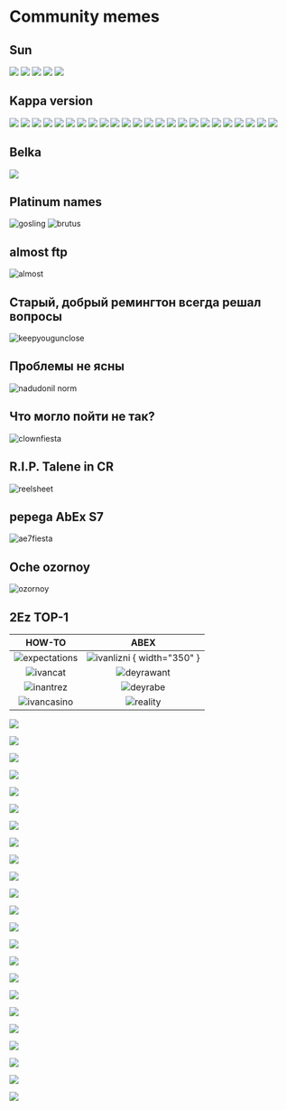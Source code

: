 # Community memes
## Sun

![](../converted/qa4ILzXCpT0.jpg)
![](../converted/hu.jpg)
![](../converted/hu2.jpg)
![](../converted/kva.jpg)
![](../converted/adv.jpg)

## Kappa version

![](../converted/2355122_760x500-1.jpg)
![](../converted/Anime--basedmoni-ah-eto-bleh-meme-7613995_12.jpg)
![](../converted/Screenshot_20220410-185855.jpg)
![](../converted/Screenshot_20220909-164047.jpg)
![](../converted/Screenshot_20230602-180821.jpg)
![](../converted/Screenshot_20230603-022349.jpg)
![](../converted/Screenshot_20230603-022405.jpg)
![](../converted/Screenshot_20230603-022423.jpg)
![](../converted/Screenshot_20230603-022435.jpg)
![](../converted/Screenshot_20230603-022453.jpg)
![](../converted/Screenshot_20230603-022511.jpg)
![](../converted/Screenshot_20230603-022655.jpg)
![](../converted/Screenshot_20230603-022711.jpg)
![](../converted/Screenshot_20230603-022721.jpg)
![](../converted/Screenshot_20230603-022809.jpg)
![](../converted/Screenshot_20230603-022912.jpg)
![](../converted/image-28.jpg)
![](../converted/image-29.jpg)
![](../converted/image-40.jpg)
![](../converted/unknown-245.jpg)
![](../converted/IMG_9493-1.jpg)
![](../converted/NemoraSays-1.jpg)
![](../converted/NemoraSays-2.jpg)
![](../converted/Screenshot_20221108_023415.jpg)

## Belka

![](../converted/IMG_20230603_105344.jpg)

## Platinum names
![gosling](../converted/gosling.jpg)
![brutus](../converted/nerfb.jpg)
## almost ftp
![almost](../converted/vipftp.jpg)
## Старый, добрый ремингтон всегда решал вопросы

![keepyougunclose](../converted/20230412_1654_Discord_Cool.jpg)

## Проблемы не ясны

![nadudonil norm](../converted/nadonatilnorm.jpg)

## Что могло пойти не так?

![clownfiesta](../converted/clown34.jpg)

## R.I.P. Talene in CR

![reelsheet](../converted/silasStonks.jpg)

## pepega AbEx S7

![ae7fiesta](../converted/AES7_TheHospital.jpg)

## Oche ozornoy

![ozornoy](../converted/tr_meme.jpg) 

## 2Ez TOP-1

|                    HOW-TO                     |                     ABEX                      |
| :-------------------------------------------: | :-------------------------------------------: |
|  ![expectations](../converted/klubni.jpg)  |  ![ivanlizni](../converted/ivanlizni.jpg) { width="350" } |
|    ![ivancat](../converted/ivancat.jpg)    |   ![deyrawant](../converted/deyrax4.jpg)   |
| ![inantrez](../converted/ivantreznor.jpg)  |   ![deyrabe](../converted/deyradps.jpg)    |
| ![ivancasino](../converted/ivancasino.jpg) | ![reality](../converted/returntreznor.jpg) |

<!-- |   ![ivankick](../converted/ivankick.jpg)   |   ![ivansliv](../converted/ivansliv.jpg)   | -->

![](../converted/-Oki3FpFhGM.jpg)

![](../converted/1zaPUCOL25w.jpg)

![](../converted/3ktTXHyxamk.jpg)

![](../converted/4124ere.jpg)

![](../converted/4MlOulDphm0.jpg)

![](../converted/8OdtAnGcrZk.jpg)

![](../converted/aog3hS-abKI.jpg)

![](../converted/bQrndakeAM8.jpg)

![](../converted/DwcaRIXxPIk.jpg)

![](../converted/h_DJxUcE9F0.jpg)

![](../converted/IlX9rOYg_NU.jpg)

![](../converted/image-2-1.jpg)

![](../converted/image-2.jpg)

![](../converted/image-5.jpg)

![](../converted/image-7.jpg)

![](../converted/IMG_20230319_213720.jpg)

![](../converted/K95JooQwVJI.jpg)

![](../converted/kek.jpg)

![](../converted/mhXp_cq1oDQ.jpg)

![](../converted/ootG4rSIPkM.jpg)

![](../converted/OZFylYDQuPQ.jpg)

![](../converted/unknown-7.jpg)

![](../converted/w_vQPEBKRY4.jpg)
